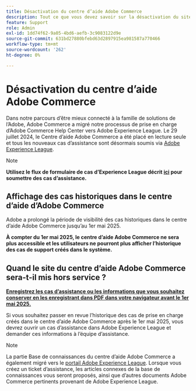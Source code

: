 ```yaml
---
title: Désactivation du centre d’aide Adobe Commerce
description: Tout ce que vous devez savoir sur la désactivation du site du centre d’aide Adobe Commerce.
feature: Support
role: Admin
exl-id: 1dd74f62-9a05-4bd6-aefb-3c9083122d9e
source-git-commit: 631bd27880bfebd63d2897915ea981587a770466
workflow-type: tm+mt
source-wordcount: '262'
ht-degree: 0%

---
```


# Désactivation du centre d’aide Adobe Commerce

Dans notre parcours d’être mieux connecté à la famille de solutions de l’Adobe, Adobe Commerce a migré notre processus de prise en charge d’Adobe Commerce Help Center vers Adobe Experience League.
Le 29 juillet 2024, le Centre d’aide Adobe Commerce a été placé en lecture seule et tous les nouveaux cas d’assistance sont désormais soumis via [Adobe Experience League](https://experienceleague.adobe.com/fr).

>[!NOTE]
>
>**Utilisez le flux de formulaire de cas d’Experience League décrit [ici](https://experienceleague.adobe.com/fr/docs/commerce-knowledge-base/kb/help-center-guide/magento-help-center-user-guide?lang=en#what-is-experience-support) pour soumettre des cas d’assistance.**

## Affichage des cas historiques dans le centre d’aide d’Adobe Commerce

Adobe a prolongé la période de visibilité des cas historiques dans le centre d’aide Adobe Commerce jusqu’au 1er mai 2025.

**À compter du 1er mai 2025, le centre d’aide Adobe Commerce ne sera plus accessible et les utilisateurs ne pourront plus afficher l’historique des cas de support créés dans le système.**

## Quand le site du centre d’aide Adobe Commerce sera-t-il mis hors service ?

**<u>Enregistrez les cas d’assistance ou les informations que vous souhaitez conserver en les enregistrant dans PDF dans votre navigateur avant le 1er mai 2025.</u>**

Si vous souhaitez passer en revue l’historique des cas de prise en charge créés dans le centre d’aide Adobe Commerce après le 1er mai 2025, vous devrez ouvrir un cas d’assistance dans Adobe Experience League et demander ces informations à l’équipe d’assistance.

>[!NOTE]
>
>La partie Base de connaissances du centre d’aide Adobe Commerce a également migré vers le [portail Adobe Experience League](https://experienceleague.adobe.com/fr). Lorsque vous créez un ticket d’assistance, les articles connexes de la base de connaissances vous seront proposés, ainsi que d’autres documents Adobe Commerce pertinents provenant de Adobe Experience League.
